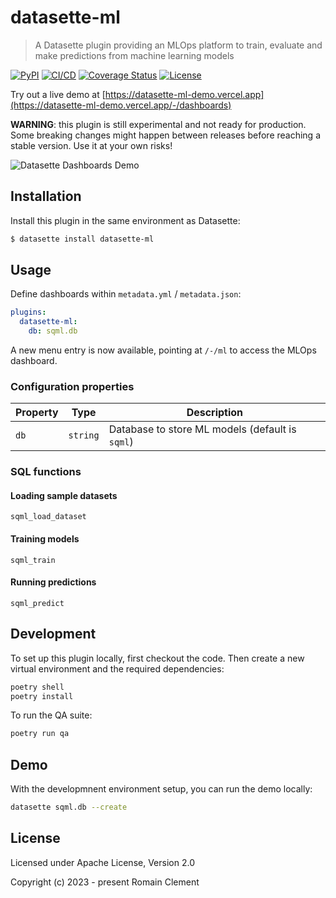 # datasette-ml

> A Datasette plugin providing an MLOps platform to train, evaluate and make predictions from machine learning models

[![PyPI](https://img.shields.io/pypi/v/datasette-ml.svg)](https://pypi.org/project/datasette-ml/)
[![CI/CD](https://github.com/rclement/datasette-ml/actions/workflows/ci-cd.yml/badge.svg)](https://github.com/rclement/datasette-ml/actions/workflows/ci-cd.yml)
[![Coverage Status](https://img.shields.io/codecov/c/github/rclement/datasette-ml)](https://codecov.io/gh/rclement/datasette-ml)
[![License](https://img.shields.io/github/license/rclement/datasette-ml)](https://github.com/rclement/datasette-ml/blob/master/LICENSE)

Try out a live demo at [https://datasette-ml-demo.vercel.app](https://datasette-ml-demo.vercel.app/-/dashboards)

**WARNING**: this plugin is still experimental and not ready for production.
Some breaking changes might happen between releases before reaching a stable version.
Use it at your own risks!

![Datasette Dashboards Demo](https://raw.githubusercontent.com/rclement/datasette-ml/master/demo/datasette-ml-demo.png)

## Installation

Install this plugin in the same environment as Datasette:

```bash
$ datasette install datasette-ml
```

## Usage

Define dashboards within `metadata.yml` / `metadata.json`:

```yaml
plugins:
  datasette-ml:
    db: sqml.db
```

A new menu entry is now available, pointing at `/-/ml` to access the MLOps dashboard.

### Configuration properties

| Property | Type     | Description                                     |
| -------- | -------- | ----------------------------------------------- |
| `db`     | `string` | Database to store ML models (default is `sqml`) |

### SQL functions

#### Loading sample datasets

`sqml_load_dataset`

#### Training models

`sqml_train`

#### Running predictions

`sqml_predict`

## Development

To set up this plugin locally, first checkout the code.
Then create a new virtual environment and the required dependencies:

```bash
poetry shell
poetry install
```

To run the QA suite:

```bash
poetry run qa
```

## Demo

With the developmnent environment setup, you can run the demo locally:

```bash
datasette sqml.db --create
```

## License

Licensed under Apache License, Version 2.0

Copyright (c) 2023 - present Romain Clement
